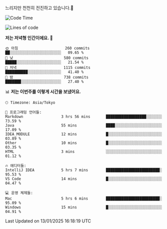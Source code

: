 느리지만 천천히 전진하고 있습니다.🐢

<!--START_SECTION:waka-->
![Code Time](http://img.shields.io/badge/Code%20Time-1%2C513%20hrs%2026%20mins-blue)

![Lines of code](https://img.shields.io/badge/%EC%A0%80%EB%8A%94%20%EC%97%AC%ED%83%9C%EA%B9%8C%EC%A7%80%20-916.3%20thousand%20%EC%A4%84%EC%9D%98%20%EC%BD%94%EB%93%9C%EB%A5%BC%20%EC%9E%91%EC%84%B1%ED%96%88%EC%96%B4%EC%9A%94.-blue)

**저는 저녁형 인간이에요. 🦉** 

```text
🌞 아침                     260 commits         ██░░░░░░░░░░░░░░░░░░░░░░░   09.65 % 
🌆 낮　                     580 commits         █████░░░░░░░░░░░░░░░░░░░░   21.54 % 
🌃 저녁                     1115 commits        ██████████░░░░░░░░░░░░░░░   41.40 % 
🌙 밤　                     738 commits         ███████░░░░░░░░░░░░░░░░░░   27.40 % 
```


📊 **저는 이번주를 이렇게 시간을 보냈어요.** 

```text
🕑︎ Timezone: Asia/Tokyo

💬 프로그래밍 언어들: 
Markdown                 3 hrs 56 mins       ██████████████████░░░░░░░   73.59 % 
Java                     55 mins             ████░░░░░░░░░░░░░░░░░░░░░   17.09 % 
IDEA_MODULE              12 mins             █░░░░░░░░░░░░░░░░░░░░░░░░   03.89 % 
Other                    10 mins             █░░░░░░░░░░░░░░░░░░░░░░░░   03.35 % 
HTML                     3 mins              ░░░░░░░░░░░░░░░░░░░░░░░░░   01.12 % 

🔥 에디터들: 
IntelliJ IDEA            5 hrs 7 mins        ████████████████████████░   95.53 % 
VS Code                  14 mins             █░░░░░░░░░░░░░░░░░░░░░░░░   04.47 % 

💻 운영 체제들: 
Mac                      5 hrs 6 mins        ████████████████████████░   95.09 % 
Windows                  15 mins             █░░░░░░░░░░░░░░░░░░░░░░░░   04.91 % 
```


 Last Updated on 13/01/2025 16:18:19 UTC
<!--END_SECTION:waka-->
